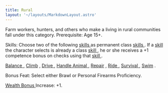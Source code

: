 ```yaml
---
title: Rural
layout: '~/layouts/MarkdownLayout.astro'
---
```

Farm workers, hunters, and others who make a living in rural communities fall
under this category. Prerequisite: Age 15+.

Skills: Choose two of the following [ skills ](/modern.d20.srd/skills)
as permanent class [ skills ](/modern.d20.srd/skills) . If a [ skill](/modern.d20.srd/skills) the character selects is already a class [skill ](/modern.d20.srd/skills) , he or she receives a +1 competence
bonus on checks using that [ skill ](/modern.d20.srd/skills) .

[ Balance ](/modern.d20.srd/skills/balance) , [ Climb](/modern.d20.srd/skills/climb) , [ Drive ](/modern.d20.srd/skills/drive) , [Handle Animal ](/modern.d20.srd/skills/handle.animal) , [ Repair](/modern.d20.srd/skills/repair) , [ Ride ](/modern.d20.srd/skills/ride) , [Survival ](/modern.d20.srd/skills/survival) , [ Swim](/modern.d20.srd/skills/swim) .

Bonus Feat: Select either Brawl or Personal Firearms Proficiency.

[ Wealth Bonus ](/modern.d20.srd/wealth/wealth.bonus) Increase: +1.

